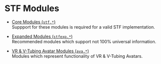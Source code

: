 # STF Modules

* [Core Modules (`stf.*`)](stf/readme.md)\
	Suppport for these modules is required for a valid STF implementation.

* [Expanded Modules (`stfexp.*`)](stfexp/readme.md)\
	Recommended modules which support not 100% universal information.

* [VR & V-Tubing Avatar Modules (`ava.*`)](ava/readme.md)\
	Modules which represent functionality of VR & V-Tubing Avatars.
